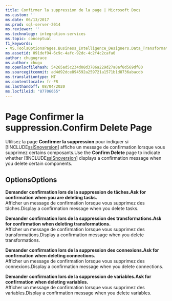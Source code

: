 ```yaml
---
title: Confirmer la suppression de la page | Microsoft Docs
ms.custom: ''
ms.date: 06/13/2017
ms.prod: sql-server-2014
ms.reviewer: ''
ms.technology: integration-services
ms.topic: conceptual
f1_keywords:
- VS.ToolsOptionsPages.Business_Intelligence_Designers.Data_Transformation_Designers.Comfirm_Delete
ms.assetid: 091def94-6c9c-4afc-92dc-4c2f4c2cafa0
author: chugugrace
ms.author: chugu
ms.openlocfilehash: 54265ad5c234d08d3786a229d27a8af8d569df80
ms.sourcegitcommit: ad4d92dce894592a259721a1571b1d8736abacdb
ms.translationtype: MT
ms.contentlocale: fr-FR
ms.lasthandoff: 08/04/2020
ms.locfileid: "87706655"
---
```

# <a name="confirm-delete-page"></a><span data-ttu-id="a6a97-102">Page Confirmer la suppression.</span><span class="sxs-lookup"><span data-stu-id="a6a97-102">Confirm Delete Page</span></span>
  <span data-ttu-id="a6a97-103">Utilisez la page **Confirmer la suppression** pour indiquer si [!INCLUDE[ssISnoversion](../includes/ssisnoversion-md.md)] affiche un message de confirmation lorsque vous supprimez certains composants.</span><span class="sxs-lookup"><span data-stu-id="a6a97-103">Use the **Confirm Delete** page to indicate whether [!INCLUDE[ssISnoversion](../includes/ssisnoversion-md.md)] displays a confirmation message when you delete certain components.</span></span>  
  
## <a name="options"></a><span data-ttu-id="a6a97-104">Options</span><span class="sxs-lookup"><span data-stu-id="a6a97-104">Options</span></span>  
 <span data-ttu-id="a6a97-105">**Demander confirmation lors de la suppression de tâches.**</span><span class="sxs-lookup"><span data-stu-id="a6a97-105">**Ask for confirmation when you are deleting tasks.**</span></span>  
 <span data-ttu-id="a6a97-106">Afficher un message de confirmation lorsque vous supprimez des tâches.</span><span class="sxs-lookup"><span data-stu-id="a6a97-106">Display a confirmation message when you delete tasks.</span></span>  
  
 <span data-ttu-id="a6a97-107">**Demander confirmation lors de la suppression des transformations.**</span><span class="sxs-lookup"><span data-stu-id="a6a97-107">**Ask for confirmation when deleting transformations.**</span></span>  
 <span data-ttu-id="a6a97-108">Afficher un message de confirmation lorsque vous supprimez des transformations.</span><span class="sxs-lookup"><span data-stu-id="a6a97-108">Display a confirmation message when you delete transformations.</span></span>  
  
 <span data-ttu-id="a6a97-109">**Demander confirmation lors de la suppression des connexions.**</span><span class="sxs-lookup"><span data-stu-id="a6a97-109">**Ask for confirmation when deleting connections.**</span></span>  
 <span data-ttu-id="a6a97-110">Afficher un message de confirmation lorsque vous supprimez des connexions.</span><span class="sxs-lookup"><span data-stu-id="a6a97-110">Display a confirmation message when you delete connections.</span></span>  
  
 <span data-ttu-id="a6a97-111">**Demander confirmation lors de la suppression de variables.**</span><span class="sxs-lookup"><span data-stu-id="a6a97-111">**Ask for confirmation when deleting variables.**</span></span>  
 <span data-ttu-id="a6a97-112">Afficher un message de confirmation lorsque vous supprimez des variables.</span><span class="sxs-lookup"><span data-stu-id="a6a97-112">Display a confirmation message when you delete variables.</span></span>  
  
  
